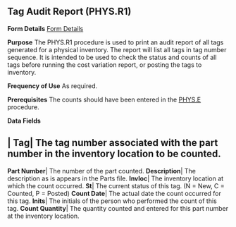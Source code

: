 ## Tag Audit Report (PHYS.R1)
<PageHeader />

**Form Details**
[Form Details](../PHYS-R1-1/README.md)

**Purpose**
The PHYS.R1 procedure is used to print an audit report of all tags generated
for a physical inventory. The report will list all tags in tag number
sequence. It is intended to be used to check the status and counts of all tags
before running the cost variation report, or posting the tags to inventory.

**Frequency of Use**
As required.

**Prerequisites**
The counts should have been entered in the [PHYS.E](../PHYS-E/README.md) procedure.

**Data Fields**

| **Tag**|  The tag number associated with the part number in the inventory
location to be counted.
-  
**Part Number**|  The number of the part counted.
**Description**|  The description as is appears in the Parts file.
**Invloc**|  The inventory location at which the count occurred.
**St**|  The current status of this tag. (N = New, C = Counted, P = Posted)
**Count Date**|  The actual date the count occurred for this tag.
**Inits**|  The initials of the person who performed the count of this tag.
**Count Quantity**|  The quantity counted and entered for this part number at
the inventory location.

<badge text= "Version 8.10.57 " vertical="middle" />

<PageFooter />
